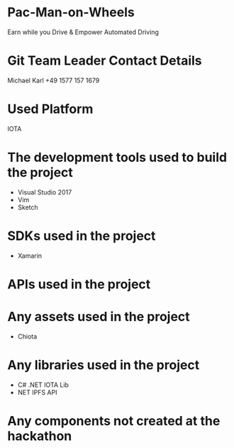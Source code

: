 # Pac-Man-on-Wheels
Earn while you Drive &amp; Empower Automated Driving

# Git Team Leader Contact Details
Michael Karl
+49 1577 157 1679

# Used Platform
IOTA

# The development tools used to build the project
- Visual Studio 2017
- Vim
- Sketch

# SDKs used in the project
- Xamarin

# APIs used in the project

# Any assets used in the project
- Chiota

# Any libraries used in the project
- C# .NET IOTA Lib
- NET IPFS API

# Any components not created at the hackathon
